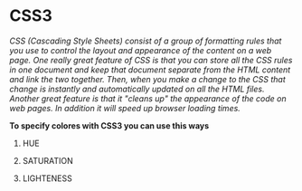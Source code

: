# CSS3 

*CSS (Cascading Style Sheets) consist of a group of formatting rules that you use to control the layout and appearance of the content on a web page. One really great feature of CSS is that you can store all the CSS rules in one document and keep that document separate from the HTML content and link the two together. Then, when you make a change to the CSS that change is instantly and automatically updated on all the HTML files. Another great feature is that it "cleans up" the appearance of the code on web pages. In addition it will speed up browser loading times.*

**To specify colores with CSS3 you can use this ways**

1. HUE

2. SATURATION

3. LIGHTENESS
